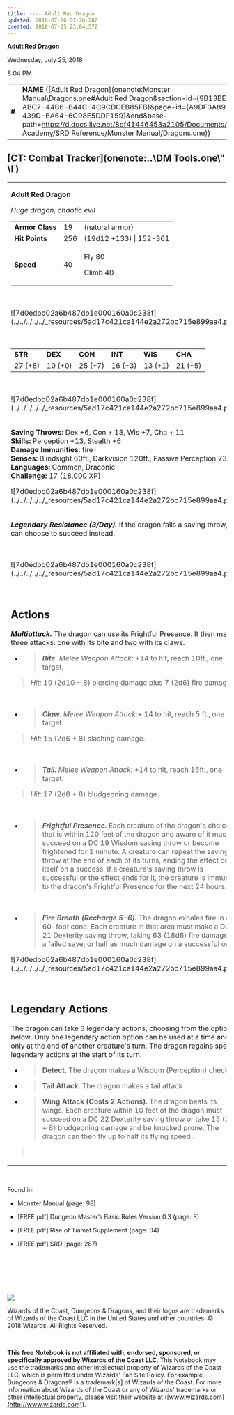 ```yaml
---
title: ---- Adult Red Dragon
updated: 2018-07-26 01:26:28Z
created: 2018-07-25 23:04:57Z
---
```


**Adult Red Dragon**

Wednesday, July 25, 2018

8:04 PM

|        |                                                                                                                                                                                                                                                                                                                  |        |         |         |     |       |          |
|--------|------------------------------------------------------------------------------------------------------------------------------------------------------------------------------------------------------------------------------------------------------------------------------------------------------------------|--------|---------|---------|-----|-------|----------|
| **\#** | **NAME** ([Adult Red Dragon](onenote:Monster Manual\\Dragons.one#Adult Red Dragon&section-id={9B13BEB9-ABC7-44B6-B44C-4C9CDCEB85FB}&page-id={A9DF3A89-9414-439D-BA64-6C98E5DDF159}&end&base-path=https://d.docs.live.net/8ef41446453a2105/Documents/Adventure Academy/SRD Reference/Monster Manual/Dragons.one)) | **19** | **256** | **256** | \-  | Notes | 18000 XP |

## [CT: Combat Tracker](onenote:..\\DM Tools.one\\" \l )

<table><tbody><tr class="odd"><td><p><strong>Adult Red Dragon</strong></p><p><em>Huge dragon, chaotic evil<br />
</em></p><table><tbody><tr class="odd"><td><strong>Armor Class</strong></td><td>19</td><td>(natural armor)</td></tr><tr class="even"><td><strong>Hit Points</strong></td><td>256</td><td>(19d12 +133) | 152-361</td></tr><tr class="odd"><td><strong>Speed</strong></td><td>40</td><td><p>Fly 80</p><p>Climb 40</p></td></tr></tbody></table><p> </p><p>![7d0edbb02a6b487db1e000160a0c238f](../../../../../_resources/5ad17c421ca144e2a272bc715e899aa4.png)</p><p> </p><table><tbody><tr class="odd"><td><strong>STR</strong></td><td><strong>DEX</strong></td><td><strong>CON</strong></td><td><strong>INT</strong></td><td><strong>WIS</strong></td><td><strong>CHA</strong></td></tr><tr class="even"><td>27 (+8)</td><td>10 (+0)</td><td>25 (+7)</td><td>16 (+3)</td><td>13 (+1)</td><td>21 (+5)</td></tr></tbody></table><p> </p><p>![7d0edbb02a6b487db1e000160a0c238f](../../../../../_resources/5ad17c421ca144e2a272bc715e899aa4.png)</p><p><strong><br />
Saving Throws:</strong> Dex +6, Con + 13, Wis +7, Cha + 11<br />
<strong>Skills:</strong> Perception +13, Stealth +6<br />
<strong>Damage Immunities:</strong> fire<br />
<strong>Senses:</strong> Blindsight 60ft., Darkvision 120ft., Passive Perception 23<br />
<strong>Languages:</strong> Common, Draconic<br />
<strong>Challenge:</strong> 17 (18,000 XP)</p><p>![7d0edbb02a6b487db1e000160a0c238f](../../../../../_resources/5ad17c421ca144e2a272bc715e899aa4.png)</p><p><em><strong><br />
Legendary Resistance (3/Day).</strong></em> If the dragon fails a saving throw, it can choose to succeed instead.</p><p> </p><p>![7d0edbb02a6b487db1e000160a0c238f](../../../../../_resources/5ad17c421ca144e2a272bc715e899aa4.png)</p><p> </p><h2 id="actions"><strong>Actions</strong></h2><p><em><strong>Multiattack.</strong></em> The dragon can use its Frightful Presence. It then makes three attacks: one with its bite and two with its claws.</p><ul><li><blockquote><p><em><strong>Bite.</strong> Melee Weapon Attack:</em> +14 to hit, reach 10ft., one target.</p></blockquote></li></ul><blockquote><p><em>Hit:</em> 19 (2d10 + 8) piercing damage plus 7 (2d6) fire damage.</p></blockquote><p> </p><ul><li><blockquote><p><em><strong>Claw.</strong> Melee Weapon Attack:</em>+ 14 to hit, reach 5 ft., one target.</p></blockquote></li></ul><blockquote><p><em>Hit:</em> 15 (2d6 + 8) slashing damage.</p></blockquote><p> </p><ul><li><blockquote><p><em><strong>Tail.</strong> Melee Weapon Attack:</em> +14 to hit, reach 15ft., one target.</p></blockquote></li></ul><blockquote><p><em>Hit:</em> 17 (2d8 + 8) bludgeoning damage.</p></blockquote><p> </p><ul><li><blockquote><p><em><strong>Frightful Presence.</strong></em> Each creature of the dragon's choice that is within 120 feet of the dragon and aware of it must succeed on a DC 19 Wisdom saving throw or become frightened for 1 minute. A creature can repeat the saving throw at the end of each of its turns, ending the effect on itself on a success. If a creature's saving throw is successful or the effect ends for it, the creature is immune to the dragon's Frightful Presence for the next 24 hours.</p></blockquote></li></ul><p> </p><ul><li><blockquote><p><em><strong>Fire Breath (Recharge 5-6).</strong></em> The dragon exhales fire in a 60-foot cone. Each creature in that area must make a DC 21 Dexterity saving throw, taking 63 (18d6) fire damage on a failed save, or half as much damage on a successful one.</p></blockquote></li></ul><p>![7d0edbb02a6b487db1e000160a0c238f](../../../../../_resources/5ad17c421ca144e2a272bc715e899aa4.png)</p><p> </p><h2 id="legendary-actions"><strong>Legendary Actions</strong></h2><p>The dragon can take 3 legendary actions, choosing from the options below. Only one legendary action option can be used at a time and only at the end of another creature's turn. The dragon regains spent legendary actions at the start of its turn.</p><ul><li><blockquote><p><strong>Detect.</strong> The dragon makes a Wisdom (Perception) check.</p></blockquote></li><li><blockquote><p><strong>Tail Attack.</strong> The dragon makes a tail attack .</p></blockquote></li><li><blockquote><p><strong>Wing Attack (Costs 2 Actions).</strong> The dragon beats its wings. Each creature within 10 feet of the dragon must succeed on a DC 22 Dexterity saving throw or take 15 (2d6 + 8) bludgeoning damage and be knocked prone. The dragon can then fly up to half its flying speed .</p></blockquote></li></ul><blockquote><p> </p></blockquote></td></tr></tbody></table>

 

Found in:

-   Monster Manual (page: 98)

-   \[FREE pdf\] Dungeon Master’s Basic Rules Version 0.3 (page: 8)

-   \[FREE pdf\] Rise of Tiamat Supplement (page: 04)

-   \[FREE pdf\] SRD (page: 287)

 

 

 

![](tmp\media\image2.png)

Wizards of the Coast, Dungeons & Dragons, and their logos are trademarks of Wizards of the Coast LLC in the United States and other countries. © 2018 Wizards. All Rights Reserved.

 

**This free Notebook is not affiliated with, endorsed, sponsored, or specifically approved by Wizards of the Coast LLC**. This Notebook may use the trademarks and other intellectual property of Wizards of the Coast LLC, which is permitted under Wizards' Fan Site Policy. For example, Dungeons & Dragons® is a trademark\[s\] of Wizards of the Coast. For more information about Wizards of the Coast or any of Wizards' trademarks or other intellectual property, please visit their website at ([www.wizards.com](http://www.wizards.com)).
